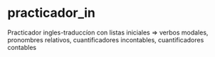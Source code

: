 # practicador_in

Practicador ingles-traduccíon con listas iniciales => verbos modales, pronombres relativos,
cuantificadores incontables, cuantificadores contables

